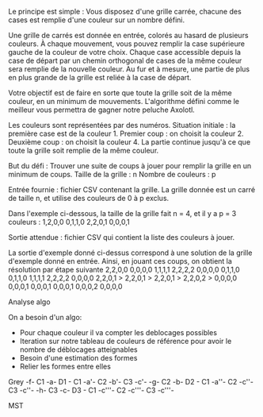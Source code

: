 Le principe est simple : Vous disposez d'une grille carrée, chacune des cases est remplie d'une couleur sur un nombre défini.

Une grille de carrés est donnée en entrée, colorés au hasard de plusieurs couleurs. À chaque mouvement, vous pouvez remplir la case supérieure gauche de la couleur de votre choix. Chaque case accessible depuis la case de départ par un chemin orthogonal de cases de la même couleur sera remplie de la nouvelle couleur. Au fur et à mesure, une partie de plus en plus grande de la grille est reliée à la case de départ.

Votre objectif est de faire en sorte que toute la grille soit de la même couleur, en un minimum de mouvements.
L'algorithme défini comme le meilleur vous permettra de gagner notre peluche Axolotl.

Les couleurs sont représentées par des numéros.
Situation initiale : la première case est de la couleur 1.
Premier coup : on choisit la couleur 2.
Deuxième coup : on choisit la couleur 4.
La partie continue jusqu'à ce que toute la grille soit remplie de la même couleur.

But du défi : Trouver une suite de coups à jouer pour remplir la grille en un minimum de coups.
Taille de la grille : n
Nombre de couleurs : p

Entrée fournie : fichier CSV contenant la grille.
La grille donnée est un carré de taille n, et utilise des couleurs de 0 à p exclus.

Dans l'exemple ci-dessous, la taille de la grille fait n = 4, et il y a p = 3 couleurs :
1,2,0,0
0,1,1,0
2,2,0,1
0,0,0,1

Sortie attendue : fichier CSV qui contient la liste des couleurs à jouer.

La sortie d'exemple donné ci-dessus correspond à une solution de la grille d'exemple donné en entrée. Ainsi, en jouant ces coups, on obtient la résolution par étape suivante
2,2,0,0    0,0,0,0     1,1,1,1     2,2,2,2     0,0,0,0
0,1,1,0    0,1,1,0     1,1,1,1     2,2,2,2     0,0,0,0
2,2,0,1 >  2,2,0,1 >   2,2,0,1 >   2,2,0,2 >   0,0,0,0
0,0,0,1    0,0,0,1     0,0,0,1     0,0,0,2     0,0,0,0

Analyse algo

On a besoin d'un algo:
- Pour chaque couleur il va compter les deblocages possibles
- Iteration sur notre tableau de couleurs de référence pour avoir le nombre de déblocages atteignables
- Besoin d'une estimation des formes
- Relier les formes entre elles

Grey -f- C1 -a- D1 - C1 -a'-
C2 -b'-
C3 -c'-
-g- C2 -b- D2 - C1 -a''-
C2 -c''-
C3 -c''-
-h- C3 -c- D3 - C1 -c'''-
C2 -c'''-
C3 -c'''-

MST